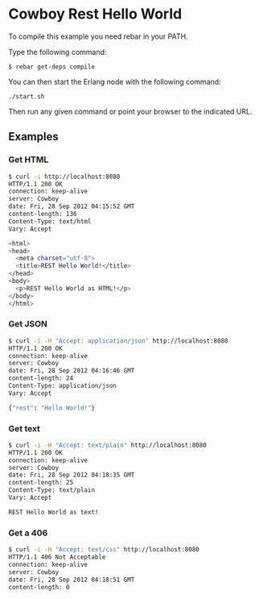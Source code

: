 Cowboy Rest Hello World
=======================

To compile this example you need rebar in your PATH.

Type the following command:
```
$ rebar get-deps compile
```

You can then start the Erlang node with the following command:
```
./start.sh
```

Then run any given command or point your browser to the indicated URL.

Examples
--------

### Get HTML

``` bash
$ curl -i http://localhost:8080
HTTP/1.1 200 OK
connection: keep-alive
server: Cowboy
date: Fri, 28 Sep 2012 04:15:52 GMT
content-length: 136
Content-Type: text/html
Vary: Accept

<html>
<head>
  <meta charset="utf-8">
  <title>REST Hello World!</title>
</head>
<body>
  <p>REST Hello World as HTML!</p>
</body>
</html>
```

### Get JSON

``` bash
$ curl -i -H "Accept: application/json" http://localhost:8080
HTTP/1.1 200 OK
connection: keep-alive
server: Cowboy
date: Fri, 28 Sep 2012 04:16:46 GMT
content-length: 24
Content-Type: application/json
Vary: Accept

{"rest": "Hello World!"}
```

### Get text

``` bash
$ curl -i -H "Accept: text/plain" http://localhost:8080
HTTP/1.1 200 OK
connection: keep-alive
server: Cowboy
date: Fri, 28 Sep 2012 04:18:35 GMT
content-length: 25
Content-Type: text/plain
Vary: Accept

REST Hello World as text!
```

### Get a 406
``` bash
$ curl -i -H "Accept: text/css" http://localhost:8080
HTTP/1.1 406 Not Acceptable
connection: keep-alive
server: Cowboy
date: Fri, 28 Sep 2012 04:18:51 GMT
content-length: 0

```
